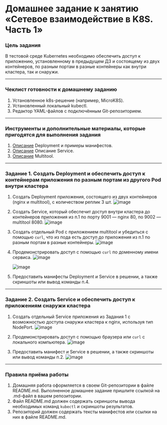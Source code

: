 # Домашнее задание к занятию «Сетевое взаимодействие в K8S. Часть 1»

### Цель задания

В тестовой среде Kubernetes необходимо обеспечить доступ к приложению, установленному в предыдущем ДЗ и состоящему из двух контейнеров, по разным портам в разные контейнеры как внутри кластера, так и снаружи.

------

### Чеклист готовности к домашнему заданию

1. Установленное k8s-решение (например, MicroK8S).
2. Установленный локальный kubectl.
3. Редактор YAML-файлов с подключённым Git-репозиторием.

------

### Инструменты и дополнительные материалы, которые пригодятся для выполнения задания

1. [Описание](https://kubernetes.io/docs/concepts/workloads/controllers/deployment/) Deployment и примеры манифестов.
2. [Описание](https://kubernetes.io/docs/concepts/services-networking/service/) Описание Service.
3. [Описание](https://github.com/wbitt/Network-MultiTool) Multitool.

------

### Задание 1. Создать Deployment и обеспечить доступ к контейнерам приложения по разным портам из другого Pod внутри кластера

1. Создать Deployment приложения, состоящего из двух контейнеров (nginx и multitool), с количеством реплик 3 шт.
   ![image](https://github.com/user-attachments/assets/6b1fb333-dcb2-493f-b697-1f3ee7505c87)

3. Создать Service, который обеспечит доступ внутри кластера до контейнеров приложения из п.1 по порту 9001 — nginx 80, по 9002 — multitool 8080.
   ![image](https://github.com/user-attachments/assets/29515634-7cda-42b0-bc39-5f2bc19139db)

5. Создать отдельный Pod с приложением multitool и убедиться с помощью `curl`, что из пода есть доступ до приложения из п.1 по разным портам в разные контейнеры.
   ![image](https://github.com/user-attachments/assets/aa14884c-4f25-489d-9810-1f09adfd251f)

6. Продемонстрировать доступ с помощью `curl` по доменному имени сервиса.
![image](https://github.com/user-attachments/assets/80323676-0368-4fd0-b04b-ad98e2d0a419)

   ![image](https://github.com/user-attachments/assets/e4906a97-bb9f-46dd-b607-d44df308e3d5)

7. Предоставить манифесты Deployment и Service в решении, а также скриншоты или вывод команды п.4.

------

### Задание 2. Создать Service и обеспечить доступ к приложениям снаружи кластера

1. Создать отдельный Service приложения из Задания 1 с возможностью доступа снаружи кластера к nginx, используя тип NodePort.
   ![image](https://github.com/user-attachments/assets/2fbfe5d2-d424-45ea-9736-63ab2e6ead0c)

2. Продемонстрировать доступ с помощью браузера или `curl` с локального компьютера.
![image](https://github.com/user-attachments/assets/6cfb1dae-6b9f-449a-815d-f5a0b2eb61e7)

3. Предоставить манифест и Service в решении, а также скриншоты или вывод команды п.2.
![image](https://github.com/user-attachments/assets/6cfb1dae-6b9f-449a-815d-f5a0b2eb61e7)


------

### Правила приёма работы

1. Домашняя работа оформляется в своем Git-репозитории в файле README.md. Выполненное домашнее задание пришлите ссылкой на .md-файл в вашем репозитории.
2. Файл README.md должен содержать скриншоты вывода необходимых команд `kubectl` и скриншоты результатов.
3. Репозиторий должен содержать тексты манифестов или ссылки на них в файле README.md.

